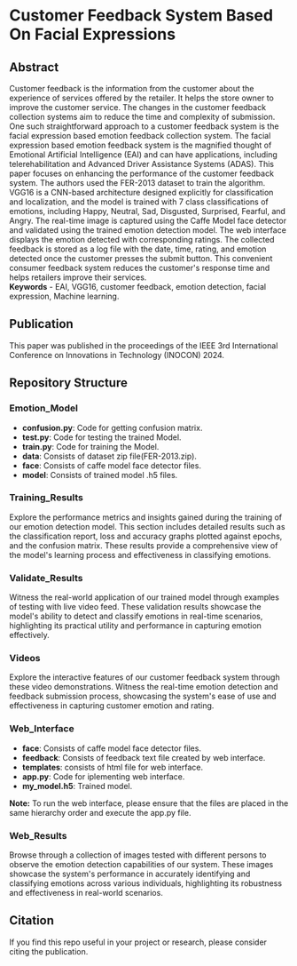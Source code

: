 # Customer Feedback System Based On Facial Expressions
## Abstract
Customer feedback is the information from the customer about the experience of services offered by the retailer. It helps the store owner to improve the customer service. The changes in the customer feedback collection systems aim to reduce the time and complexity of submission. One such straightforward approach to a customer feedback system is the facial expression based emotion feedback collection system. The facial expression based emotion feedback system is the magnified thought of Emotional Artificial Intelligence (EAI) and can have applications, including telerehabilitation and Advanced Driver Assistance Systems (ADAS). This paper focuses on enhancing the performance of the customer feedback system. The authors used the FER-2013 dataset to train the algorithm. VGG16 is a CNN-based architecture designed 
explicitly for classification and localization, and the model is trained with 7 class classifications of emotions, including Happy, Neutral, Sad, Disgusted, Surprised, Fearful, and Angry. The real-time image is captured using the Caffe Model face detector and validated using the trained emotion detection model. The 
web interface displays the emotion detected with corresponding ratings. The collected feedback is stored as a log file with the 
date, time, rating, and emotion detected once the customer presses the submit button. This convenient consumer feedback system reduces the customer's response time and helps retailers improve their services.  
**Keywords** -  EAI, VGG16, customer feedback, emotion detection, facial expression, Machine learning.

## Publication
This paper was published in the proceedings of the IEEE 3rd International Conference on Innovations in Technology (INOCON) 2024.

## Repository Structure
### Emotion_Model
- **confusion.py**: Code for getting confusion matrix.
- **test.py**: Code for testing the trained Model.
- **train.py**: Code for training the Model.
- **data**: Consists of dataset zip file(FER-2013.zip).
- **face**: Consists of caffe model face detector files.
- **model**: Consists of trained model .h5 files.
### Training_Results
Explore the performance metrics and insights gained during the training of our emotion detection model. This section includes detailed results such as the classification report, loss and accuracy graphs plotted against epochs, and the confusion matrix. These results provide a comprehensive view of the model's learning process and effectiveness in classifying emotions.
### Validate_Results
Witness the real-world application of our trained model through examples of testing with live video feed. These validation results showcase the model's ability to detect and classify emotions in real-time scenarios, highlighting its practical utility and performance in capturing emotion effectively.
### Videos
Explore the interactive features of our customer feedback system through these video demonstrations. Witness the real-time emotion detection and feedback submission process, showcasing the system's ease of use and effectiveness in capturing customer emotion and rating.
### Web_Interface
- **face**: Consists of caffe model face detector files.
- **feedback**: Consists of feedback text file created by web interface.
- **templates**: consists of html file for web interface.
- **app.py**: Code for iplementing web interface.
- **my_model.h5**: Trained model.

**Note:** To run the web interface, please ensure that the files are placed in the same hierarchy order and execute the app.py file.
### Web_Results 
Browse through a collection of images tested with different persons to observe the emotion detection capabilities of our system. These images showcase the system's performance in accurately identifying and classifying emotions across various individuals, highlighting its robustness and effectiveness in real-world scenarios.

## Citation
If you find this repo useful in your project or research, please consider citing the publication.
